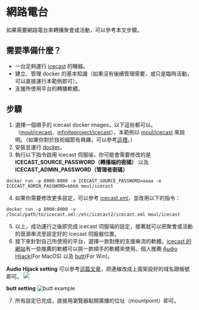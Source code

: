 網路電台
===

如果需要網路電台來轉播聚會或活動，可以參考本文步驟。

## 需要準備什麼？

* 一台足夠運行 [icecast](https://icecast.org) 的機器。
* 建立、管理 docker 的基本知識（如果沒有後續管理需要，或只是臨時活動，可以直接運行本範例即可）。
* 支援所使用平台的轉播軟體。

## 步驟

1. 選擇一個順手的 icecast docker images，以下這些都可以。（[moul/icecast](https://hub.docker.com/r/moul/icecast)、[infiniteproject/icecast](https://hub.docker.com/r/infiniteproject/icecast)），本範例以 [moul/icecast](https://github.com/moul/docker-icecast) 來說明。（如果你對於技術細節有興趣，可以參考[這裡](https://blog.sylee.tw/play-icecast-and-those-tear)。）
2. 安裝並運行 [docker](https://docs.docker.com/install/)。
3. 執行以下指令啟用 icecast 伺服端，你可能會需要修改的是 **ICECAST_SOURCE_PASSWORD（轉播端的密碼）** 以及 **ICECAST_ADMIN_PASSWORD（管理者密碼）**

```
docker run -p 8000:8000 -e ICECAST_SOURCE_PASSWORD=aaaa -e ICECAST_ADMIN_PASSWORD=bbbb moul/icecast
```

4. 如果你需要修改更多設定，可以參考 [icecast.xml](https://github.com/moul/docker-icecast/blob/master/etc/icecast2/icecast.xml)，並改用以下的指令：

```
docker run -p 8000:8000 -v /local/path/to/icecast.xml:/etc/icecast2/icecast.xml moul/icecast
```

5. 以上，成功運行之後即完成 icecast 伺服端的設定，接著就可以把聚會或活動的音源串流至設定好的 icecast 伺服器位置。
6. 接下來針對自己所使用的平台，選擇一款對應的支援串流的軟體。[icecast 的網站](http://icecast.org/apps/)有一些推薦的軟體可以挑一款順手的軟體來使用。個人推薦 [Audio Hijack]()(For MacOS) 以及 [butt](http://danielnoethen.de/)(For Win)。

**Audio Hijack setting**
可以參考[這篇文章](https://weblog.rogueamoeba.com/2018/06/28/migrating-your-broadcast-from-nicecast-to-audio-hijack/)，把連線改成上面架設好的域名跟帳號即可。
![](https://i.imgur.com/vukR09G.png)

**butt setting**
![butt example](https://i.imgur.com/EA3XF7U.jpg)

7. 所有設定已完成，直接用瀏覽器點開廣播的位址（mountpoint）即可。
